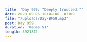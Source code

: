 ```yaml
---
title: 'Day 959: "Deeply troubled."'
date: 2023-09-05 16:04:00 -07:00
file: "/uploads/Day-B959.mp3"
post: Day 959
duration: '00:05:51'
length: 3921812
---
```


